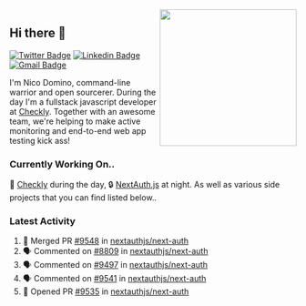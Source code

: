 <img align="right" src="https://user-images.githubusercontent.com/7415984/172472491-91b16eac-fa22-4ecf-92df-d687139fd1f9.gif" width="240" />

## Hi there 👋

[![Twitter Badge](https://img.shields.io/badge/-@ndom91-1ca0f1?style=flat-square&labelColor=1ca0f1&logo=twitter&logoColor=white&link=https://twitter.com/ndom91)](https://twitter.com/ndom91) [![Linkedin Badge](https://img.shields.io/badge/-ndom91-blue?style=flat-square&logo=Linkedin&logoColor=white&link=https://www.linkedin.com/in/ndom91/)](https://www.linkedin.com/in/ndom91/) [![Gmail Badge](https://img.shields.io/badge/-yo@ndo.dev-c14438?style=flat-square&logo=mail.ru&logoColor=white&link=mailto:yo@ndo.dev)](mailto:yo@ndo.dev)

I'm Nico Domino, command-line warrior and open sourcerer. During the day I'm a fullstack javascript developer at [Checkly](https://checklyhq.com). Together with an awesome team, we're helping to make active monitoring and end-to-end web app testing kick ass!

### Currently Working On..

🦝 [Checkly](https://checklyhq.com) during the day, 🔒 [NextAuth.js](https://github.com/nextauthjs/next-auth) at night. As well as various side projects that you can find listed below..

<!--START_SECTION_PROFILE_VIEWS:readme-info-->
<!--END_SECTION_PROFILE_VIEWS:readme-info-->

<!--START_SECTION_DAILY_COMMIT:readme-info-->
<!--END_SECTION_DAILY_COMMIT:readme-info-->

<!--START_SECTION_WEEKLY_COMMIT:readme-info-->
<!--END_SECTION_WEEKLY_COMMIT:readme-info-->

### Latest Activity

<!--START_SECTION:activity-->
1. 🎉 Merged PR [#9548](https://github.com/nextauthjs/next-auth/pull/9548) in [nextauthjs/next-auth](https://github.com/nextauthjs/next-auth)
2. 🗣 Commented on [#8809](https://github.com/nextauthjs/next-auth/pull/8809#issuecomment-1879018195) in [nextauthjs/next-auth](https://github.com/nextauthjs/next-auth)
3. 🗣 Commented on [#9497](https://github.com/nextauthjs/next-auth/pull/9497#issuecomment-1878766011) in [nextauthjs/next-auth](https://github.com/nextauthjs/next-auth)
4. 🗣 Commented on [#9541](https://github.com/nextauthjs/next-auth/pull/9541#issuecomment-1878044401) in [nextauthjs/next-auth](https://github.com/nextauthjs/next-auth)
5. 💪 Opened PR [#9535](https://github.com/nextauthjs/next-auth/pull/9535) in [nextauthjs/next-auth](https://github.com/nextauthjs/next-auth)
<!--END_SECTION:activity-->

